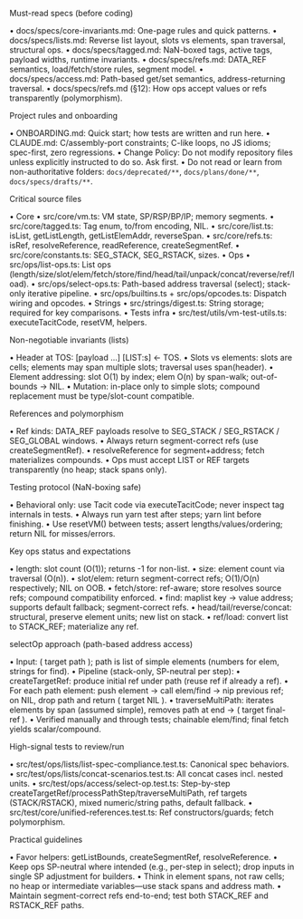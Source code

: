 Must-read specs (before coding)

  • docs/specs/core-invariants.md: One-page rules and quick patterns.
  • docs/specs/lists.md: Reverse list layout, slots vs elements, span traversal, structural ops.
  • docs/specs/tagged.md: NaN-boxed tags, active tags, payload widths, runtime invariants.
  • docs/specs/refs.md: DATA_REF semantics, load/fetch/store rules, segment model.
  • docs/specs/access.md: Path-based get/set semantics, address-returning traversal.
  • docs/specs/refs.md (§12): How ops accept values or refs transparently (polymorphism).


  Project rules and onboarding

  • ONBOARDING.md: Quick start; how tests are written and run here.
  • CLAUDE.md: C/assembly-port constraints; C-like loops, no JS idioms; spec-first, zero
    regressions.
  • Change Policy: Do not modify repository files unless explicitly instructed to do so. Ask first.
  • Do not read or learn from non-authoritative folders: `docs/deprecated/**`, `docs/plans/done/**`, `docs/specs/drafts/**`.


  Critical source files

  • Core
    • src/core/vm.ts: VM state, SP/RSP/BP/IP; memory segments.
    • src/core/tagged.ts: Tag enum, to/from encoding, NIL.
  • src/core/list.ts: isList, getListLength, getListElemAddr, reverseSpan.
    • src/core/refs.ts: isRef, resolveReference, readReference, createSegmentRef.
    • src/core/constants.ts: SEG_STACK, SEG_RSTACK, sizes.
  • Ops
    • src/ops/list-ops.ts: List ops
      (length/size/slot/elem/fetch/store/find/head/tail/unpack/concat/reverse/ref/load).
    • src/ops/select-ops.ts: Path-based address traversal (select); stack-only iterative
      pipeline.
    • src/ops/builtins.ts + src/ops/opcodes.ts: Dispatch wiring and opcodes.
  • Strings
    • src/strings/digest.ts: String storage; required for key comparisons.
  • Tests infra
    • src/test/utils/vm-test-utils.ts: executeTacitCode, resetVM, helpers.


  Non-negotiable invariants (lists)

  • Header at TOS: [payload ...] [LIST:s] ← TOS.
  • Slots vs elements: slots are cells; elements may span multiple slots; traversal uses
    span(header).
  • Element addressing: slot O(1) by index; elem O(n) by span-walk; out-of-bounds → NIL.
  • Mutation: in-place only to simple slots; compound replacement must be type/slot-count
    compatible.


  References and polymorphism

  • Ref kinds: DATA_REF payloads resolve to SEG_STACK / SEG_RSTACK / SEG_GLOBAL windows.
  • Always return segment-correct refs (use createSegmentRef).
  • resolveReference for segment+address; fetch materializes compounds.
  • Ops must accept LIST or REF targets transparently (no heap; stack spans only).


  Testing protocol (NaN-boxing safe)

  • Behavioral only: use Tacit code via executeTacitCode; never inspect tag internals in tests.
  • Always run yarn test after steps; yarn lint before finishing.
  • Use resetVM() between tests; assert lengths/values/ordering; return NIL for misses/errors.


  Key ops status and expectations

  • length: slot count (O(1)); returns -1 for non-list.
  • size: element count via traversal (O(n)).
  • slot/elem: return segment-correct refs; O(1)/O(n) respectively; NIL on OOB.
  • fetch/store: ref-aware; store resolves source refs; compound compatibility enforced.
  • find: maplist key → value address; supports default fallback; segment-correct refs.
  • head/tail/reverse/concat: structural, preserve element units; new list on stack.
  • ref/load: convert list to STACK_REF; materialize any ref.


  selectOp approach (path-based address access)

  • Input: ( target path ); path is list of simple elements (numbers for elem, strings for find).
  • Pipeline (stack-only, SP-neutral per step):
    • createTargetRef: produce initial ref under path (reuse ref if already a ref).
    • For each path element: push element → call elem/find → nip previous ref; on NIL, drop path
      and return ( target NIL ).
    • traverseMultiPath: iterates elements by span (assumed simple), removes path at end → ( 
      target final-ref ).
  • Verified manually and through tests; chainable elem/find; final fetch yields scalar/compound.


  High-signal tests to review/run

  • src/test/ops/lists/list-spec-compliance.test.ts: Canonical spec behaviors.
  • src/test/ops/lists/concat-scenarios.test.ts: All concat cases incl. nested units.
  • src/test/ops/access/select-op.test.ts: Step-by-step
    createTargetRef/processPathStep/traverseMultiPath, ref targets (STACK/RSTACK), mixed
    numeric/string paths, default fallback.
  • src/test/core/unified-references.test.ts: Ref constructors/guards; fetch polymorphism.


  Practical guidelines

  • Favor helpers: getListBounds, createSegmentRef, resolveReference.
  • Keep ops SP-neutral where intended (e.g., per-step in select); drop inputs in single SP
    adjustment for builders.
  • Think in element spans, not raw cells; no heap or intermediate variables—use stack spans and
    address math.
  • Maintain segment-correct refs end-to-end; test both STACK_REF and RSTACK_REF paths.
